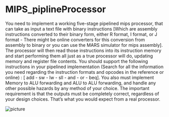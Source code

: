 # MIPS_piplineProcessor

You need to implement a working five-stage pipelined mips processor, that can take as input a text file with binary instructions [Which are assembly instructions converted to their binary form, either R format, I format, or J format - There might be online converters for this conversion from assembly to binary or you can use the MARS simulator for mips assembly]. The processor will then read those instructions into its instruction memory and start performing them all just as a true processor will do, updating memory and register file contents. You should support the following instructions in your pipelined implementation (Search for all the information you need regarding the instruction formats and opcodes in the reference or online) : 
[ add - sw - lw - sll - and - or - beq]. You also must implement Memory to ALU forwarding and ALU to ALU forwarding, and handle any other possible hazards by any method of your choice. The important requirement is that the outputs must be completely correct, regardless of your design choices. That’s what you would expect from a real processor.

![picture](C:\Users\14E0071\Desktop\CSE\CO\23915629_700573600140328_6744143302083398850_n.jpg)
